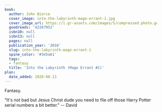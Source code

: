 ```yaml
---
book:
  author: John Bierce
  cover_image: into-the-labyrinth-mage-errant-1.jpg
  cover_image_url: https://i.gr-assets.com/images/S/compressed.photo.goodreads.com/books/1539137096l/42267952._SX318_.jpg
  goodreads: '42267952'
  isbn10: null
  isbn13: null
  pages: null
  publication_year: '2018'
  slug: into-the-labyrinth-mage-errant-1
  spine_color: '#3e5a61'
  tags:
  - fantasy
  title: 'Into the Labyrinth (Mage Errant #1)'
plan:
  date_added: 2020-08-13
---
```


Fantasy.

"It's not bad but Jesus Christ dude you need to file off those Harry Potter serial numbers a bit better." -- David
